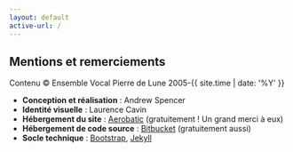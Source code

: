 ```yaml
---
layout: default
active-url: /
---
```

## Mentions et remerciements

Contenu &copy; Ensemble Vocal Pierre de Lune 2005-{{ site.time | date: '%Y' }}

- **Conception et réalisation** : Andrew Spencer
- **Identité visuelle** : Laurence Cavin
- **Hébergement du site** : [Aerobatic](http://www.aerobatic.com/) (gratuitement ! Un grand merci à eux)
- **Hébergement de code source** : [Bitbucket](http://www.bitbucket.com/) (gratuitement aussi)
- **Socle technique** : [Bootstrap](http://getbootstrap.com), [Jekyll](http://jekyllrb.com/)

